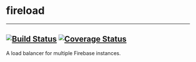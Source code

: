 # fireload
---
[![Build Status](https://travis-ci.org/CloudCom/fireload.svg?branch=master)](https://travis-ci.org/CloudCom/fireload) [![Coverage Status](https://coveralls.io/repos/CloudCom/fireload/badge.svg?branch=master)](https://coveralls.io/r/CloudCom/fireload?branch=master)
---

A load balancer for multiple Firebase instances.
